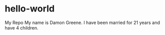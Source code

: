 # hello-world
My Repo
My name is Damon Greene.  I have been married for 21 years and have 4 children.
